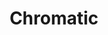 ---
blog: https://blog.hichroma.com/chromatic/home
logohandle: chromatic
sort: chromatic
title: Chromatic
twitter: https://x.com/chromaui
website: https://www.chromatic.com/
---